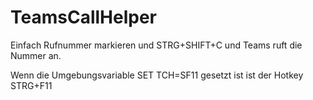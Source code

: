 # TeamsCallHelper

Einfach Rufnummer markieren und STRG+SHIFT+C und Teams ruft die Nummer an.

Wenn die Umgebungsvariable SET TCH=SF11 gesetzt ist ist der Hotkey STRG+F11
